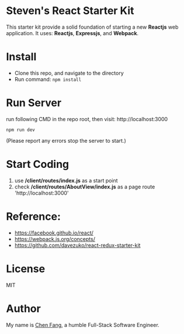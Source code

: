 # Steven's React Starter Kit
This starter kit provide a solid foundation of starting a new **Reactjs** web application.
It uses: **Reactjs**, **Expressjs**, and **Webpack**.

# Install
* Clone this repo, and navigate to the directory
* Run command: ```npm install```

# Run Server
run following CMD in the repo root, then visit: http://localhost:3000
```
npm run dev
```
(Please report any errors stop the server to start.)

# Start Coding
1. use **/client/routes/index.js** as a start point
2. check **/client/routes/AboutView/index.js** as a page route 'http://localhost:3000'


# Reference:
* https://facebook.github.io/react/
* https://webpack.js.org/concepts/
* https://github.com/davezuko/react-redux-starter-kit

# License
MIT

# Author
My name is [Chen Fang](https://chen-fang.com/), a humble Full-Stack Software Engineer.

